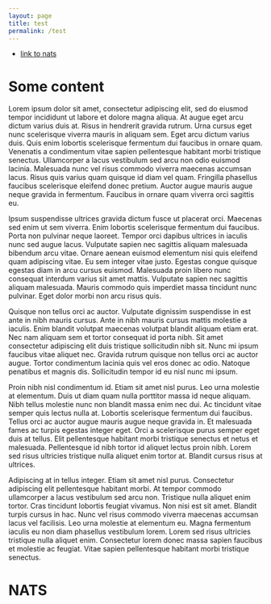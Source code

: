 ```yaml
---
layout: page
title: test
permalink: /test
---
```


- [link to nats](#nats)

# Some content


Lorem ipsum dolor sit amet, consectetur adipiscing elit, sed do eiusmod tempor incididunt ut labore et dolore magna aliqua. At augue eget arcu dictum varius duis at. Risus in hendrerit gravida rutrum. Urna cursus eget nunc scelerisque viverra mauris in aliquam sem. Eget arcu dictum varius duis. Quis enim lobortis scelerisque fermentum dui faucibus in ornare quam. Venenatis a condimentum vitae sapien pellentesque habitant morbi tristique senectus. Ullamcorper a lacus vestibulum sed arcu non odio euismod lacinia. Malesuada nunc vel risus commodo viverra maecenas accumsan lacus. Risus quis varius quam quisque id diam vel quam. Fringilla phasellus faucibus scelerisque eleifend donec pretium. Auctor augue mauris augue neque gravida in fermentum. Faucibus in ornare quam viverra orci sagittis eu.

Ipsum suspendisse ultrices gravida dictum fusce ut placerat orci. Maecenas sed enim ut sem viverra. Enim lobortis scelerisque fermentum dui faucibus. Porta non pulvinar neque laoreet. Tempor orci dapibus ultrices in iaculis nunc sed augue lacus. Vulputate sapien nec sagittis aliquam malesuada bibendum arcu vitae. Ornare aenean euismod elementum nisi quis eleifend quam adipiscing vitae. Eu sem integer vitae justo. Egestas congue quisque egestas diam in arcu cursus euismod. Malesuada proin libero nunc consequat interdum varius sit amet mattis. Vulputate sapien nec sagittis aliquam malesuada. Mauris commodo quis imperdiet massa tincidunt nunc pulvinar. Eget dolor morbi non arcu risus quis.

Quisque non tellus orci ac auctor. Vulputate dignissim suspendisse in est ante in nibh mauris cursus. Ante in nibh mauris cursus mattis molestie a iaculis. Enim blandit volutpat maecenas volutpat blandit aliquam etiam erat. Nec nam aliquam sem et tortor consequat id porta nibh. Sit amet consectetur adipiscing elit duis tristique sollicitudin nibh sit. Nunc mi ipsum faucibus vitae aliquet nec. Gravida rutrum quisque non tellus orci ac auctor augue. Tortor condimentum lacinia quis vel eros donec ac odio. Natoque penatibus et magnis dis. Sollicitudin tempor id eu nisl nunc mi ipsum.

Proin nibh nisl condimentum id. Etiam sit amet nisl purus. Leo urna molestie at elementum. Duis ut diam quam nulla porttitor massa id neque aliquam. Nibh tellus molestie nunc non blandit massa enim nec dui. Ac tincidunt vitae semper quis lectus nulla at. Lobortis scelerisque fermentum dui faucibus. Tellus orci ac auctor augue mauris augue neque gravida in. Et malesuada fames ac turpis egestas integer eget. Orci a scelerisque purus semper eget duis at tellus. Elit pellentesque habitant morbi tristique senectus et netus et malesuada. Pellentesque id nibh tortor id aliquet lectus proin nibh. Lorem sed risus ultricies tristique nulla aliquet enim tortor at. Blandit cursus risus at ultrices.

Adipiscing at in tellus integer. Etiam sit amet nisl purus. Consectetur adipiscing elit pellentesque habitant morbi. At tempor commodo ullamcorper a lacus vestibulum sed arcu non. Tristique nulla aliquet enim tortor. Cras tincidunt lobortis feugiat vivamus. Non nisi est sit amet. Blandit turpis cursus in hac. Nunc vel risus commodo viverra maecenas accumsan lacus vel facilisis. Leo urna molestie at elementum eu. Magna fermentum iaculis eu non diam phasellus vestibulum lorem. Lorem sed risus ultricies tristique nulla aliquet enim. Consectetur lorem donec massa sapien faucibus et molestie ac feugiat. Vitae sapien pellentesque habitant morbi tristique senectus.

# NATS